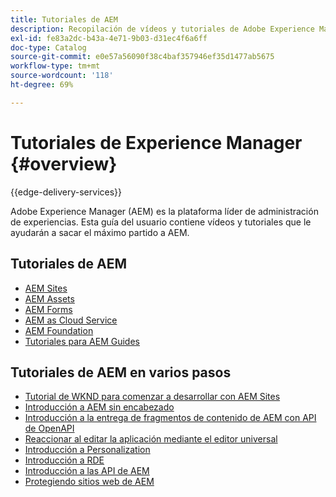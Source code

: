 ```yaml
---
title: Tutoriales de AEM
description: Recopilación de vídeos y tutoriales de Adobe Experience Manager.
exl-id: fe83a2dc-b43a-4e71-9b03-d31ec4f6a6ff
doc-type: Catalog
source-git-commit: e0e57a56090f38c4baf357946ef35d1477ab5675
workflow-type: tm+mt
source-wordcount: '118'
ht-degree: 69%

---
```


# Tutoriales de Experience Manager {#overview}

{{edge-delivery-services}}

Adobe Experience Manager (AEM) es la plataforma líder de administración de experiencias. Esta guía del usuario contiene vídeos y tutoriales que le ayudarán a sacar el máximo partido a AEM.

## Tutoriales de AEM

+ [AEM Sites](https://experienceleague.adobe.com/docs/experience-manager-learn/sites/overview.html?lang=es)
+ [AEM Assets](https://experienceleague.adobe.com/docs/experience-manager-learn/assets/overview.html?lang=es)
+ [AEM Forms](https://experienceleague.adobe.com/docs/experience-manager-learn/forms/overview.html?lang=es)
+ [AEM as Cloud Service](https://experienceleague.adobe.com/docs/experience-manager-learn/cloud-service/overview.html?lang=es)
+ [AEM Foundation](https://experienceleague.adobe.com/docs/experience-manager-learn/foundation/overview.html?lang=es)
+ [Tutoriales para AEM Guides](https://experienceleague.adobe.com/docs/experience-manager-guides-learn/tutorials/overview.html?lang=es)

## Tutoriales de AEM en varios pasos

+ [Tutorial de WKND para comenzar a desarrollar con AEM Sites](https://experienceleague.adobe.com/docs/experience-manager-learn/getting-started-wknd-tutorial-develop/overview.html?lang=es)
+ [Introducción a AEM sin encabezado](https://experienceleague.adobe.com/docs/experience-manager-learn/getting-started-with-aem-headless/overview.html?lang=es)
+ [Introducción a la entrega de fragmentos de contenido de AEM con API de OpenAPI](https://experienceleague.adobe.com/en/docs/experience-manager-learn/getting-started-with-aem-headless/open-api/basic/overview)
+ [Reaccionar al editar la aplicación mediante el editor universal](https://experienceleague.adobe.com/es/docs/experience-manager-learn/cloud-service/developing/universal-editor/react-app-editing/overview)
+ [Introducción a Personalization](https://experienceleague.adobe.com/en/docs/experience-manager-learn/cloud-service/personalization/overview)
+ [Introducción a RDE](https://experienceleague.adobe.com/en/docs/experience-manager-learn/cloud-service/developing/rde/overview)
+ [Introducción a las API de AEM](https://experienceleague.adobe.com/en/docs/experience-manager-learn/cloud-service/aem-apis/overview)
+ [Protegiendo sitios web de AEM](https://experienceleague.adobe.com/es/docs/experience-manager-learn/cloud-service/security/traffic-filter-and-waf-rules/overview)
